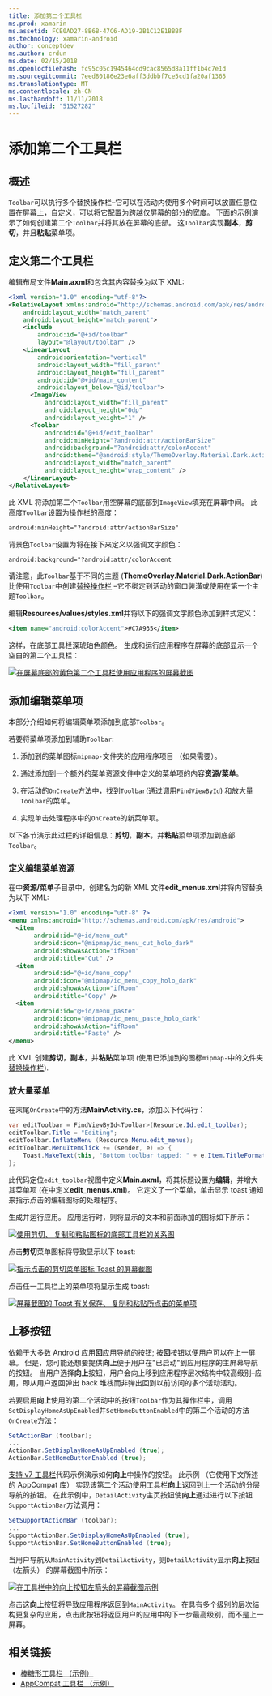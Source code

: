 ```yaml
---
title: 添加第二个工具栏
ms.prod: xamarin
ms.assetid: FCE0AD27-8B6B-47C6-AD19-2B1C12E1BBBF
ms.technology: xamarin-android
author: conceptdev
ms.author: crdun
ms.date: 02/15/2018
ms.openlocfilehash: fc95c05c1945464cd9cac8565d8a11ff1b4c7e1d
ms.sourcegitcommit: 7eed80186e23e6aff3ddbbf7ce5cd1fa20af1365
ms.translationtype: MT
ms.contentlocale: zh-CN
ms.lasthandoff: 11/11/2018
ms.locfileid: "51527282"
---
```

# <a name="adding-a-second-toolbar"></a>添加第二个工具栏


## <a name="overview"></a>概述 

`Toolbar`可以执行多个替换操作栏&ndash;它可以在活动内使用多个时间可以放置任意位置在屏幕上，自定义，可以将它配置为跨越仅屏幕的部分的宽度。 下面的示例演示了如何创建第二个`Toolbar`并将其放在屏幕的底部。 这`Toolbar`实现**副本**，**剪切**，并且**粘贴**菜单项。 


## <a name="define-the-second-toolbar"></a>定义第二个工具栏 

编辑布局文件**Main.axml**和包含其内容替换为以下 XML:

```xml
<?xml version="1.0" encoding="utf-8"?>
<RelativeLayout xmlns:android="http://schemas.android.com/apk/res/android"
    android:layout_width="match_parent"
    android:layout_height="match_parent">
    <include
        android:id="@+id/toolbar"
        layout="@layout/toolbar" />
    <LinearLayout
        android:orientation="vertical"
        android:layout_width="fill_parent"
        android:layout_height="fill_parent"
        android:id="@+id/main_content"
        android:layout_below="@id/toolbar">
      <ImageView
          android:layout_width="fill_parent"
          android:layout_height="0dp"
          android:layout_weight="1" />
      <Toolbar
          android:id="@+id/edit_toolbar"
          android:minHeight="?android:attr/actionBarSize"
          android:background="?android:attr/colorAccent"
          android:theme="@android:style/ThemeOverlay.Material.Dark.ActionBar"
          android:layout_width="match_parent"
          android:layout_height="wrap_content" />
    </LinearLayout>
</RelativeLayout>
```

此 XML 将添加第二个`Toolbar`用空屏幕的底部到`ImageView`填充在屏幕中间。 此高度`Toolbar`设置为操作栏的高度： 

```xml
android:minHeight="?android:attr/actionBarSize"
```

背景色`Toolbar`设置为将在接下来定义以强调文字颜色：

```xml
android:background="?android:attr/colorAccent
```

请注意，此`Toolbar`基于不同的主题 (**ThemeOverlay.Material.Dark.ActionBar**) 比使用`Toolbar`中创建[替换操作栏](~/android/user-interface/controls/tool-bar/replacing-the-action-bar.md) &ndash;它不绑定到活动的窗口装潢或使用在第一个主题`Toolbar`。

编辑**Resources/values/styles.xml**并将以下的强调文字颜色添加到样式定义： 

```xml
<item name="android:colorAccent">#C7A935</item>
```

这样，在底部工具栏深琥珀色颜色。 生成和运行应用程序在屏幕的底部显示一个空白的第二个工具栏： 

[![在屏幕底部的黄色第二个工具栏使用应用程序的屏幕截图](adding-a-second-toolbar-images/01-second-toolbar-sml.png)](adding-a-second-toolbar-images/01-second-toolbar.png#lightbox)


 
## <a name="add-edit-menu-items"></a>添加编辑菜单项 

本部分介绍如何将编辑菜单项添加到底部`Toolbar`。 

若要将菜单项添加到辅助`Toolbar`: 

1.  添加到的菜单图标`mipmap-`文件夹的应用程序项目 （如果需要）。

2.  通过添加到一个额外的菜单资源文件中定义的菜单项的内容**资源/菜单**。 

3.  在活动的`OnCreate`方法中，找到`Toolbar`(通过调用`FindViewById`) 和放大量`Toolbar`的菜单。

4.  实现单击处理程序中的`OnCreate`的新菜单项。 

以下各节演示此过程的详细信息：**剪切**，**副本**，并**粘贴**菜单项添加到底部`Toolbar`。 



### <a name="define-the-edit-menu-resource"></a>定义编辑菜单资源

在中**资源/菜单**子目录中，创建名为的新 XML 文件**edit_menus.xml**并将内容替换为以下 XML:

```xml
<?xml version="1.0" encoding="utf-8" ?>
<menu xmlns:android="http://schemas.android.com/apk/res/android">
  <item
       android:id="@+id/menu_cut"
       android:icon="@mipmap/ic_menu_cut_holo_dark"
       android:showAsAction="ifRoom"
       android:title="Cut" />
  <item
       android:id="@+id/menu_copy"
       android:icon="@mipmap/ic_menu_copy_holo_dark"
       android:showAsAction="ifRoom"
       android:title="Copy" />
  <item
       android:id="@+id/menu_paste"
       android:icon="@mipmap/ic_menu_paste_holo_dark"
       android:showAsAction="ifRoom"
       android:title="Paste" />
</menu>
```

此 XML 创建**剪切**，**副本**，并**粘贴**菜单项 (使用已添加到的图标`mipmap-`中的文件夹[替换操作栏](~/android/user-interface/controls/tool-bar/replacing-the-action-bar.md)).



### <a name="inflate-the-menus"></a>放大量菜单

在末尾`OnCreate`中的方法**MainActivity.cs**，添加以下代码行： 

```csharp
var editToolbar = FindViewById<Toolbar>(Resource.Id.edit_toolbar);
editToolbar.Title = "Editing";
editToolbar.InflateMenu (Resource.Menu.edit_menus);
editToolbar.MenuItemClick += (sender, e) => {
    Toast.MakeText(this, "Bottom toolbar tapped: " + e.Item.TitleFormatted, ToastLength.Short).Show();
};
```

此代码定位`edit_toolbar`视图中定义**Main.axml**，将其标题设置为**编辑**，并增大其菜单项 (在中定义**edit_menus.xml**)。 它定义了一个菜单，单击显示 toast 通知来指示点击的编辑图标的处理程序。 

生成并运行应用。 应用运行时，则将显示的文本和前面添加的图标如下所示： 

[![使用剪切、 复制和粘贴图标的底部工具栏的关系图](adding-a-second-toolbar-images/02-bottom-toolbar-sml.png)](adding-a-second-toolbar-images/02-bottom-toolbar.png#lightbox)

点击**剪切**菜单图标将导致显示以下 toast: 

[![指示点击的剪切菜单图标 Toast 的屏幕截图](adding-a-second-toolbar-images/03-bottom-tapped-sml.png)](adding-a-second-toolbar-images/03-bottom-tapped.png#lightbox)

点击任一工具栏上的菜单项将显示生成 toast: 

[![屏幕截图的 Toast 有关保存、 复制和粘贴所点击的菜单项](adding-a-second-toolbar-images/04-menu-action-sml.png)](adding-a-second-toolbar-images/04-menu-action.png#lightbox)



## <a name="the-up-button"></a>上移按钮 

依赖于大多数 Android 应用**回**应用导航的按钮; 按**回**按钮以便用户可以在上一屏幕。
但是，您可能还想要提供**向上**便于用户在"已启动"到应用程序的主屏幕导航的按钮。 当用户选择**向上**按钮，用户会向上移到应用程序层次结构中较高级别&ndash;应用，即从用户返回弹出 back 堆栈而非弹出回到以前访问的多个活动活动。 

若要启用**向上**使用的第二个活动中的按钮`Toolbar`作为其操作栏中，调用`SetDisplayHomeAsUpEnabled`并`SetHomeButtonEnabled`中的第二个活动的方法`OnCreate`方法：

```csharp
SetActionBar (toolbar);
...
ActionBar.SetDisplayHomeAsUpEnabled (true);
ActionBar.SetHomeButtonEnabled (true);
```

[支持 v7 工具栏](https://developer.xamarin.com/samples/monodroid/Supportv7/AppCompat/Toolbar/)代码示例演示如何**向上**中操作的按钮。 此示例 （它使用下文所述的 AppCompat 库） 实现该第二个活动使用工具栏**向上**返回到上一个活动的分层导航的按钮。 在此示例中，`DetailActivity`主页按钮使**向上**通过进行以下按钮`SupportActionBar`方法调用： 

```csharp
SetSupportActionBar (toolbar);
...
SupportActionBar.SetDisplayHomeAsUpEnabled (true);
SupportActionBar.SetHomeButtonEnabled (true);
```

当用户导航从`MainActivity`到`DetailActivity`，则`DetailActivity`显示**向上**按钮 （左箭头） 的屏幕截图中所示：

[![在工具栏中的向上按钮左箭头的屏幕截图示例](adding-a-second-toolbar-images/05-up-button-sml.png)](adding-a-second-toolbar-images/05-up-button.png#lightbox)

点击这**向上**按钮将导致应用程序返回到`MainActivity`。 在具有多个级别的层次结构更复杂的应用，点击此按钮将返回用户的应用中的下一步最高级别，而不是上一屏幕。 



## <a name="related-links"></a>相关链接

- [棒糖形工具栏 （示例）](https://developer.xamarin.com/samples/monodroid/android5.0/Toolbar/)
- [AppCompat 工具栏 （示例）](https://developer.xamarin.com/samples/monodroid/Supportv7/AppCompat/Toolbar/)
